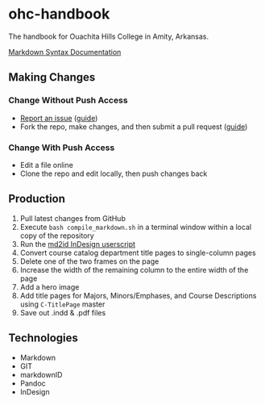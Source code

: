 # ohc-handbook

The handbook for Ouachita Hills College in Amity, Arkansas.

[Markdown Syntax Documentation](http://daringfireball.net/projects/markdown/syntax)

## Making Changes

### Change Without Push Access

* [Report an issue](https://github.com/Narthur/ohc-handbook/issues) ([guide](https://guides.github.com/features/issues/))
* Fork the repo, make changes, and then submit a pull request ([guide](https://guides.github.com/activities/forking/))

### Change With Push Access

* Edit a file online
* Clone the repo and edit locally, then push changes back

## Production

1. Pull latest changes from GitHub
2. Execute `bash compile_markdown.sh` in a terminal window within a local copy of the repository
3. Run the [md2id InDesign userscript](https://github.com/OuachitaHillsMinistries/ohc-handbook-md2id)
4. Convert course catalog department title pages to single-column pages
  1. Delete one of the two frames on the page
  2. Increase the width of the remaining column to the entire width of the page
  3. Add a hero image
4. Add title pages for Majors, Minors/Emphases, and Course Descriptions using `C-TitlePage` master
5. Save out .indd & .pdf files

## Technologies

* Markdown
* GIT
* markdownID
* Pandoc
* InDesign
